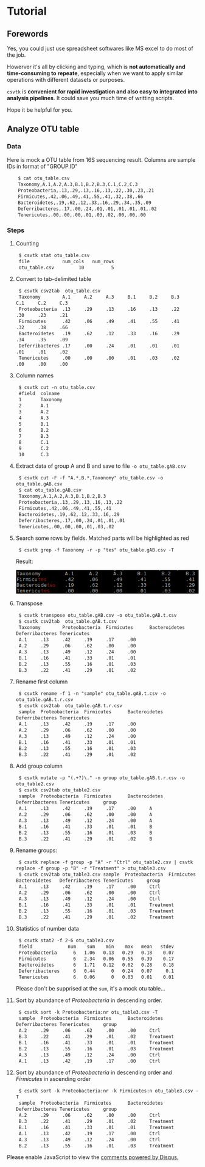 # Tutorial

## Forewords

Yes, you could just use spreadsheet softwares like MS excel to
do most of the job.

Howerver it's all by clicking and typing, which is **not
automatically and time-consuming to repeate**, especially when we want to
apply similar operations with different datasets or purposes.

`csvtk` is **convenient for rapid investigation
and also easy to integrated into analysis pipelines**.
 It could save you much time of writting scripts.

Hope it be helpful for you.

## Analyze OTU table

### Data

Here is mock a OTU table from 16S sequencing result.
Columns are sample IDs in format of "GROUP.ID"

        $ cat otu_table.csv
        Taxonomy,A.1,A.2,A.3,B.1,B.2,B.3,C.1,C.2,C.3
        Proteobacteria,.13,.29,.13,.16,.13,.22,.30,.23,.21
        Firmicutes,.42,.06,.49,.41,.55,.41,.32,.38,.66
        Bacteroidetes,.19,.62,.12,.33,.16,.29,.34,.35,.09
        Deferribacteres,.17,.00,.24,.01,.01,.01,.01,.01,.02
        Tenericutes,.00,.00,.00,.01,.03,.02,.00,.00,.00

### Steps

1. Counting

        $ csvtk stat otu_table.csv
        file            num_cols   num_rows
        otu_table.csv         10          5

1. Convert to tab-delimited table

        $ csvtk csv2tab  otu_table.csv
        Taxonomy        A.1     A.2     A.3     B.1     B.2     B.3     C.1     C.2     C.3
        Proteobacteria  .13     .29     .13     .16     .13     .22     .30     .23     .21
        Firmicutes      .42     .06     .49     .41     .55     .41     .32     .38     .66
        Bacteroidetes   .19     .62     .12     .33     .16     .29     .34     .35     .09
        Deferribacteres .17     .00     .24     .01     .01     .01     .01     .01     .02
        Tenericutes     .00     .00     .00     .01     .03     .02     .00     .00     .00

1. Column names

        $ csvtk cut -n otu_table.csv
        #field  colname
        1       Taxonomy
        2       A.1
        3       A.2
        4       A.3
        5       B.1
        6       B.2
        7       B.3
        8       C.1
        9       C.2
        10      C.3

1. Extract data of group A and B and save to file `-o otu_table.gAB.csv`

        $ csvtk cut -F -f "A.*,B.*,Taxonomy" otu_table.csv -o otu_table.gAB.csv
        $ cat otu_table.gAB.csv
        Taxonomy,A.1,A.2,A.3,B.1,B.2,B.3
        Proteobacteria,.13,.29,.13,.16,.13,.22
        Firmicutes,.42,.06,.49,.41,.55,.41
        Bacteroidetes,.19,.62,.12,.33,.16,.29
        Deferribacteres,.17,.00,.24,.01,.01,.01
        Tenericutes,.00,.00,.00,.01,.03,.02

1. Search some rows by fields. Matched parts will be highlighted as red

        $ csvtk grep -f Taxonomy -r -p "tes" otu_table.gAB.csv -T

    Result:

    ![grep_result.png](files/grep_result.png)


1. Transpose

        $ csvtk transpose otu_table.gAB.csv -o otu_table.gAB.t.csv
        $ csvtk csv2tab  otu_table.gAB.t.csv         
        Taxonomy        Proteobacteria  Firmicutes      Bacteroidetes   Deferribacteres Tenericutes
        A.1     .13     .42     .19     .17     .00
        A.2     .29     .06     .62     .00     .00
        A.3     .13     .49     .12     .24     .00
        B.1     .16     .41     .33     .01     .01
        B.2     .13     .55     .16     .01     .03
        B.3     .22     .41     .29     .01     .02

1. Rename first column

        $ csvtk rename -f 1 -n "sample" otu_table.gAB.t.csv -o otu_table.gAB.t.r.csv
        $ csvtk csv2tab  otu_table.gAB.t.r.csv
        sample  Proteobacteria  Firmicutes      Bacteroidetes   Deferribacteres Tenericutes
        A.1     .13     .42     .19     .17     .00
        A.2     .29     .06     .62     .00     .00
        A.3     .13     .49     .12     .24     .00
        B.1     .16     .41     .33     .01     .01
        B.2     .13     .55     .16     .01     .03
        B.3     .22     .41     .29     .01     .02

1. Add group column

        $ csvtk mutate -p "(.+?)\." -n group otu_table.gAB.t.r.csv -o otu_table2.csv
        $ csvtk csv2tab otu_table2.csv
        sample  Proteobacteria  Firmicutes      Bacteroidetes   Deferribacteres Tenericutes     group
        A.1     .13     .42     .19     .17     .00     A
        A.2     .29     .06     .62     .00     .00     A
        A.3     .13     .49     .12     .24     .00     A
        B.1     .16     .41     .33     .01     .01     B
        B.2     .13     .55     .16     .01     .03     B
        B.3     .22     .41     .29     .01     .02     B

1. Rename groups:

        $ csvtk replace -f group -p "A" -r "Ctrl" otu_table2.csv | csvtk replace -f group -p "B" -r "Treatment" > otu_table3.csv
        $ csvtk csv2tab otu_table3.csv sample  Proteobacteria  Firmicutes      Bacteroidetes   Deferribacteres Tenericutes     group
        A.1     .13     .42     .19     .17     .00     Ctrl
        A.2     .29     .06     .62     .00     .00     Ctrl
        A.3     .13     .49     .12     .24     .00     Ctrl
        B.1     .16     .41     .33     .01     .01     Treatment
        B.2     .13     .55     .16     .01     .03     Treatment
        B.3     .22     .41     .29     .01     .02     Treatment

1. Statistics of number data

        $ csvtk stat2 -f 2-6 otu_table3.csv
        field             num    sum    min    max   mean   stdev
        Proteobacteria      6   1.06   0.13   0.29   0.18    0.07
        Firmicutes          6   2.34   0.06   0.55   0.39    0.17
        Bacteroidetes       6   1.71   0.12   0.62   0.28    0.18
        Deferribacteres     6   0.44      0   0.24   0.07     0.1
        Tenericutes         6   0.06      0   0.03   0.01    0.01

    Please don't be supprised at the `sum`, it's a mock otu table...

1. Sort by abundance of *Proteobacteria* in descending order.

        $ csvtk sort -k Proteobacteria:nr otu_table3.csv -T
        sample  Proteobacteria  Firmicutes      Bacteroidetes   Deferribacteres Tenericutes     group
        A.2     .29     .06     .62     .00     .00     Ctrl
        B.3     .22     .41     .29     .01     .02     Treatment
        B.1     .16     .41     .33     .01     .01     Treatment
        B.2     .13     .55     .16     .01     .03     Treatment
        A.3     .13     .49     .12     .24     .00     Ctrl
        A.1     .13     .42     .19     .17     .00     Ctrl

1. Sort by abundance of *Proteobacteria* in descending order and *Firmicutes* in ascending order

        $ csvtk sort -k Proteobacteria:nr -k Firmicutes:n otu_table3.csv -T
        sample  Proteobacteria  Firmicutes      Bacteroidetes   Deferribacteres Tenericutes     group
        A.2     .29     .06     .62     .00     .00     Ctrl
        B.3     .22     .41     .29     .01     .02     Treatment
        B.1     .16     .41     .33     .01     .01     Treatment
        A.1     .13     .42     .19     .17     .00     Ctrl
        A.3     .13     .49     .12     .24     .00     Ctrl
        B.2     .13     .55     .16     .01     .03     Treatment



<div id="disqus_thread"></div>
<script>
/**
* RECOMMENDED CONFIGURATION VARIABLES: EDIT AND UNCOMMENT THE SECTION BELOW TO INSERT DYNAMIC VALUES FROM YOUR PLATFORM OR CMS.
* LEARN WHY DEFINING THESE VARIABLES IS IMPORTANT: https://disqus.com/admin/universalcode/#configuration-variables
*/
/*
var disqus_config = function () {
this.page.url = PAGE_URL; // Replace PAGE_URL with your page's canonical URL variable
this.page.identifier = PAGE_IDENTIFIER; // Replace PAGE_IDENTIFIER with your page's unique identifier variable
};
*/
(function() { // DON'T EDIT BELOW THIS LINE
var d = document, s = d.createElement('script');

s.src = '//csvtk.disqus.com/embed.js';

s.setAttribute('data-timestamp', +new Date());
(d.head || d.body).appendChild(s);
})();
</script>
<noscript>Please enable JavaScript to view the <a href="https://disqus.com/?ref_noscript" rel="nofollow">comments powered by Disqus.</a></noscript>
